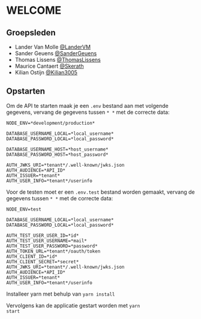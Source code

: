 # WELCOME

## Groepsleden

- Lander Van Molle [@LanderVM](https://github.com/LanderVM)
- Sander Geuens [@SanderGeuens](https://github.com/SanderGeuens)
- Thomas Lissens [@ThomasLissens](https://github.com/ThomasLissens)
- Maurice Cantaert [@Skerath](https://github.com/Skerath)
- Kilian Ostijn [@Kilian3005](https://github.com/Kilian3005)

## Opstarten

Om de API te starten maak je een `.env` bestand aan met volgende gegevens, vervang de gegevens tussen `* *` met de correcte data:

```
NODE_ENV=*development/production*

DATABASE_USERNAME_LOCAL=*local_username*
DATABASE_PASSWORD_LOCAL=*local_password*

DATABASE_USERNAME_HOST=*host_username*
DATABASE_PASSWORD_HOST=*host_password*

AUTH_JWKS_URI=*tenant*/.well-known/jwks.json
AUTH_AUDIENCE=*API_ID*
AUTH_ISSUER=*tenant*
AUTH_USER_INFO=*tenant*/userinfo
```

Voor de testen moet er een `.env.test` bestand worden gemaakt, vervang de gegevens tussen `* *` met de correcte data:

```
NODE_ENV=test

DATABASE_USERNAME_LOCAL=*local_username*
DATABASE_PASSWORD_LOCAL=*local_password*

AUTH_TEST_USER_USER_ID=*id*
AUTH_TEST_USER_USERNAME=*mail*
AUTH_TEST_USER_PASSWORD=*password*
AUTH_TOKEN_URL=*tenant*/oauth/token
AUTH_CLIENT_ID=*id*
AUTH_CLIENT_SECRET=*secret*
AUTH_JWKS_URI=*tenant*/.well-known/jwks.json
AUTH_AUDIENCE=*API_ID*
AUTH_ISSUER=*tenant*
AUTH_USER_INFO=*tenant*/userinfo
```

Installeer yarn met behulp van <code>yarn install</code>

Vervolgens kan de applicatie gestart worden met <code>yarn start</code>
